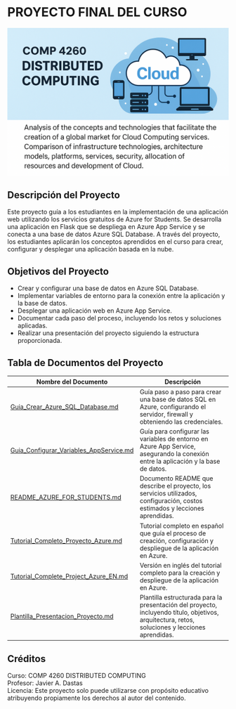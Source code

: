 # PROYECTO FINAL DEL CURSO

![Proyecto Azure for Students](./images/project_banner.png)

## Descripción del Proyecto

Este proyecto guía a los estudiantes en la implementación de una aplicación web utilizando los servicios gratuitos de Azure for Students. Se desarrolla una aplicación en Flask que se despliega en Azure App Service y se conecta a una base de datos Azure SQL Database. A través del proyecto, los estudiantes aplicarán los conceptos aprendidos en el curso para crear, configurar y desplegar una aplicación basada en la nube.

## Objetivos del Proyecto

- Crear y configurar una base de datos en Azure SQL Database.
- Implementar variables de entorno para la conexión entre la aplicación y la base de datos.
- Desplegar una aplicación web en Azure App Service.
- Documentar cada paso del proceso, incluyendo los retos y soluciones aplicadas.
- Realizar una presentación del proyecto siguiendo la estructura proporcionada.

## Tabla de Documentos del Proyecto

| Nombre del Documento                                                                 | Descripción                                                                                                                                     |
| ------------------------------------------------------------------------------------ | ----------------------------------------------------------------------------------------------------------------------------------------------- |
| [Guia_Crear_Azure_SQL_Database.md](./Guia_Crear_Azure_SQL_Database.md)               | Guía paso a paso para crear una base de datos SQL en Azure, configurando el servidor, firewall y obteniendo las credenciales.                   |
| [Guia_Configurar_Variables_AppService.md](./Guia_Configurar_Variables_AppService.md) | Guía para configurar las variables de entorno en Azure App Service, asegurando la conexión entre la aplicación y la base de datos.              |
| [README_AZURE_FOR_STUDENTS.md](./README_AZURE_FOR_STUDENTS.md)                       | Documento README que describe el proyecto, los servicios utilizados, configuración, costos estimados y lecciones aprendidas.                    |
| [Tutorial_Completo_Proyecto_Azure.md](./Tutorial_Completo_Proyecto_Azure.md)         | Tutorial completo en español que guía el proceso de creación, configuración y despliegue de la aplicación en Azure.                             |
| [Tutorial_Complete_Project_Azure_EN.md](./Tutorial_Complete_Project_Azure_EN.md)     | Versión en inglés del tutorial completo para la creación y despliegue de la aplicación en Azure.                                                |
| [Plantilla_Presentacion_Proyecto.md](./Plantilla_Presentacion_Proyecto.md)           | Plantilla estructurada para la presentación del proyecto, incluyendo título, objetivos, arquitectura, retos, soluciones y lecciones aprendidas. |

## Créditos

Curso: COMP 4260 DISTRIBUTED COMPUTING  
Profesor: Javier A. Dastas  
Licencia: Este proyecto solo puede utilizarse con propósito educativo atribuyendo propiamente los derechos al autor del contenido.
